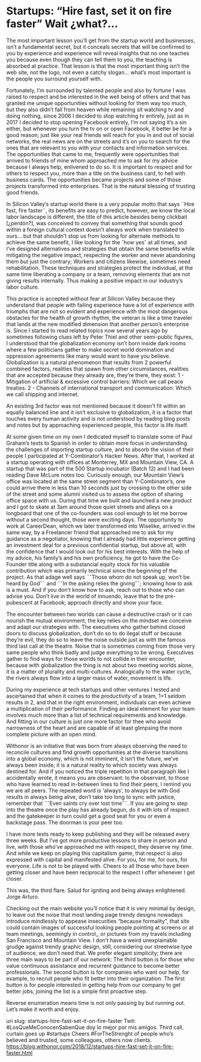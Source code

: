 # Startups: “Hire fast, set it on fire faster” Wait ¿what?…
The most important lesson you’ll get from the startup world and businesses, isn’t a fundamental secret, but it conceals secrets that will be confirmed to you by experience and experience will reveal insights that no one teaches you because even though they can tell them to you, the teaching is absorbed at practice. That lesson is that the most important thing isn’t the web site, not the logo, not even a catchy slogan… what’s most important is the people you surround yourself with.

Fortunately, I’m surrounded by talented people and also by fortune I was raised to respect and be interested in the well being of others and that has granted me unique opportunities without looking for them way too much, but they also didn’t fall from heaven while remaining sit watching tv and doing nothing, since 2006 I decided to stop watching tv entirely, just as in 2017 I decided to stop opening Facebook entirely, I’m not saying it’s a sin either, but whenever you turn the tv on or open Facebook, it better be for a good reason; just like your real friends will reach for you in and out of social networks, the real news are on the streets and it’s on you to search for the ones that are relevant to you with your contacts and information services. The opportunities that came to me, frequently were opportunities that arrived to friends of mine whom approached me to ask for my advice because I always help, enlivened to do so. It is important to respect and for others to respect you, more than a title on the business card, to hell with business cards. The opportunities became projects and some of those projects transformed into enterprises. That is the natural blessing of trusting good friends.

In Silicon Valley’s startup world there is a very popular motto that says ¨Hire fast, fire faster¨, its benefits are easy to predict, however, we know the local labor landscape is different, the title of this article besides being clickbait [¿perdón?], was conceived to convey that something that sounds good within a foreign cultural context doesn’t always work when translated to ours… but that shouldn’t stop us from looking for alternate methods to achieve the same benefit, I like looking for the ˆhow yesˆ at all times, and I’ve designed alternatives and strategies that obtain the same benefits while mitigating the negative impact, respecting the worker and never abandoning them but just the contrary; Workers and citizens likewise, sometimes need rehabilitation. These techniques and strategies protect the individual, at the same time liberating a company or a team, removing elements that are not giving results internally. Thus making a positive impact in our industry’s labor culture. 

This practice is accepted without fear at Silicon Valley because they understand that people with failing experience have a lot of experience with triumphs that are not so evident and experience with the most dangerous obstacles for the health of growth rhythm, the veteran is like a time traveler that lands at the new modified dimension that another person’s enterprise is.
Since I started to read related topics now several years ago by sometimes following clues left by Peter Thiel and other semi-public figures, I understood that the globalization economy isn’t born inside dark rooms where a few politicians gather to make secret world domination and oppression agreements like many would want to have you believe. Globalization is a natural phenomenon that results from 2 powerful combined factors, realities that spawn from other circumstances, realities that are accepted because they already are, they’re there, they exist:
1 - Mitigation of artificial & excessive control barriers: Which we call peace treaties.
2 - Channels of international transport and communication: Which we call shipping and internet.

An existing 3rd factor was not mentioned because it doesn’t fit within an equally balanced line and it isn’t exclusive to globalization, it is a factor that touches every human activity and is not understood by reading blog posts and notes but by approaching experienced people, this factor is life itself.

At some given time on my own I dedicated myself to translate some of Paul Graham’s texts to Spanish in order to obtain more focus in understanding the challenges of importing startup culture, and to absorb the vision of their people I participated at Y-Combinator’s Hacker News. After that, I worked at a startup operating with offices at Monterrey, MX and Mountain View, CA. A startup that was part of the 500 Startup incubator (Batch 12) and I had been reading Dave McLure notes too. Curiously enough, our Mountain View’s office was located at the same street segment than Y-Combinator’s, one could arrive there in less than 10 seconds just by crossing to the other side of the street and some alumni visited us to assess the option of sharing office space with us. During that time we built and launched a new product and I got to skate at 3am around those quiet streets and alleys on a longboard that one of the co-founders was cool enough to let me borrow without a second thought, those were exciting days. The opportunity to work at CareerDean, which we later transformed into Wiselike, arrived in the same way, by a Freelancer friend that approached me to ask for my guidance as a negotiator, knowing that I already had little experience getting an investment deal for a previous confidential startup, but above all, with the confidence that I would look out for his best interests. With the help of my advice, his family’s and his own proficiency, he got to have the Co-Founder title along with a substancial equity stock for his valuable contribution which was primarily technical since the beginning of the project. As that adage well says ¨ˆThose whom do not speak up, won’t be heard by Godˆ¨ and ¨ˆIn the asking relies the givingˆ¨; knowing how to ask is a must. And if you don’t know how to ask, reach out to those who can advise you. Don’t live in the world of innuendo, leave that to the pre-pubescent at Facebook; approach directly and show your face.

The encounter between two worlds can cause a destructive crash or it can nourish the mutual environment, the key relies on the mindset we conceive and adapt our strategies with. The executives who gather behind closed doors to discuss globalization, don’t do so to do ilegal stuff or because they’re evil, they do so to leave the noise outside just as with the famous third last call at the theatre. Noise that is sometimes coming from those very same people who think badly and judge everything to be wrong. Executives gather to find ways for those worlds to not collide in their encounter, because with globalization the thing is not about two meeting worlds alone, it is a matter of plurality and multi-cultures.
Analogically to the water cycle, the rivers always flow into a larger mass of water, movement is life.

During my experience at tech startups and other ventures I tested and ascertained that when it comes to the productivity of a team, 1+1 seldom results in 2, and that in the right environment, individuals can even achieve a multiplication of their performance. Finding an ideal element for your team involves much more than a list of technical requirements and knowledge. And fitting in our culture is just one more factor for thee who avoid narrowness of the heart and are capable of at least glimpsing the more complete picture with an open mind.

Withonor is an initiative that was born from always observing the need to reconcile cultures and find growth opportunities at the diverse transitions into a global economy, which is not imminent, it isn’t the future, we’ve always been inside; it is a natural reality to which society was always destined for.
And if you noticed the triple repetition in that paragraph like I accidentally wrote, it means you are observant: to the observant, to those who have learned to read in-between lines to find their peers, I remind you we are all peers.
The repeated word is ‘always’, to always be with God results in always being alive, don’t take too long to sync with justice, remember that ¨ˆEven saints cry over lost timeˆ¨. If you are going to step into the theatre once the play has already begun, do it with lots of respect and the gatekeeper in turn could get a good seat for you or even a backstage pass. The doorman is your peer too.

I have more texts ready to keep publishing and they will be released every three weeks. But I’ve got more productive lessons to share in person and live, with those who’ve approached me with respect, they deserve my time. And while we keep on playing this capitalism game, that respect is also expressed with capital and manifested alive. For you, for me, for ours, for everyone. Life is not to be played with.
Cheers to all those who have been getting closer and have been reciprocal to the respect I offer whenever I get closer.

This was, the third flare.
Salud for igniting and being always enlightened.
Jorge Arturo.

Checking out the main website you’ll notice that it is very minimal by design, to leave out the noise that most landing page trendy designs nowadays introduce mindlessly to appease insecurities “because formality”, that site could contain images of successful looking people pointing at screens or at team meetings, seemingly in control,, or pictures from my travels including San Francisco and Mountain View. I don’t have a weird unexplainable grudge against trendy graphic design, still, considering our streetwise type of audience, we don’t need that.
We prefer elegant simplicity; there are three main ways to be part of our network:
The third button is for those who value continuous assistance and recurrent guidance to become better professionals.
The second button is for companies who want our help, for example, to recruit people who fit better into their organization.
The first button is for people interested in getting help from our company to get better jobs, joining the list is a simple first proactive step.

Reverse enumeration means time is not only passing by but running out.
Let’s make it worth and enjoy.

uri slug: startups-hire-fast-set-it-on-fire-faster
Twit:
#LosQueMeConocenSabenQue doy lo mejor por mis amigos.
Third call, curtain goes up #startups
Cheers #ForTheStrenght of people who’s believed and trusted, some colleagues, others now clients.
https://blog.withonor.com/2018/12/startups-hire-fast-set-it-on-fire-faster.html

